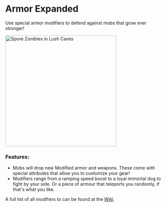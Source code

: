 # Armor Expanded<!--$headerTitle--><!--$pmc:delete-->

Use special armor modifiers to defend against mobs that grow ever stronger!<!--$pmc:headerSize-->

<img src="images/armor_expanded.png" alt="Spore Zombies in Lush Caves" height="350"/> <!--$localAssetToURL--> <!--$modrinth:replaceWithVideo--> <!--$pmc:delete-->

### Features:
- Mobs will drop new Modified armor and weapons. These come with special attributes that allow you to customize your gear!
- Modifiers range from a ramping speed boost to a loyal immortal dog to fight by your side. Or a piece of armour that teleports you randomly, if that's what you like.

A full list of all modifiers to can be found at the [Wiki](https://wiki.gm4.co/Armor_Expanded).
